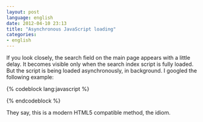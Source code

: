 ```yaml
---
layout: post
language: english
date: 2012-04-10 23:13
title: "Asynchronous JavaScript loading"
categories:
- english
---
```

If you look closely, the search field on the main page appears with a little delay. It becomes visible only when the search index script is fully loaded. But the script is being loaded asynchronously, in background. I googled the following example: 

{% codeblock lang:javascript %}
<script language="javascript">
(function() {
    function async_load(){
        var s = document.createElement('script');
        s.type = 'text/javascript';
        s.async = true;
        s.src = 'URL of a script to load';
        var x = document.getElementsByTagName('script')[0];
        x.parentNode.insertBefore(s, x);
    }
    if (window.attachEvent)
        window.attachEvent('onload', async_load);
    else
        window.addEventListener('load', async_load, false);
})();
</script>
{% endcodeblock %}

They say, this is a modern HTML5 compatible method, the idiom.

